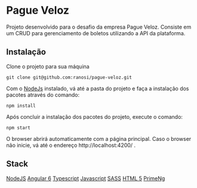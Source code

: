 # Pague Veloz

Projeto desenvolvido para o desafio da empresa Pague Veloz.
Consiste em um CRUD para gerenciamento de boletos utilizando a API da plataforma.

## Instalação

Clone o projeto para sua máquina
```
git clone git@github.com:ranosi/pague-veloz.git
```
Com o [NodeJs]() instalado, vá até a pasta do projeto e faça a instalação dos pacotes através do comando:
```
npm install
```

Após concluir a instalação dos pacotes do projeto, execute o comando:
```
npm start
```

O browser abrirá automaticamente com a página principal. 
Caso o browser não inicie, vá até o endereço http://localhost:4200/ .

## Stack
[NodeJS](https://nodejs.org/en/)
[Angular 6](https://angular.io/)
[Typescript](https://www.typescriptlang.org/)
[Javascript](https://pt.wikipedia.org/wiki/JavaScript)
[SASS](http://sass-lang.com)
[HTML 5](https://en.wikipedia.org/wiki/HTML5)
[PrimeNg](https://www.primefaces.org/primeng/)
